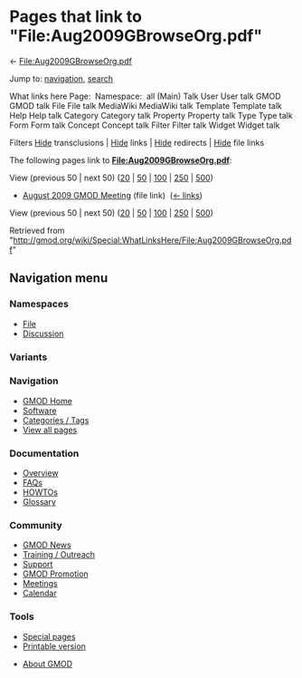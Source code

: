 <div id="mw-page-base" class="noprint">

</div>

<div id="mw-head-base" class="noprint">

</div>

<div id="content" class="mw-body" role="main">

<span id="top"></span>

<div id="mw-js-message" style="display:none;">

</div>



# <span dir="auto">Pages that link to "File:Aug2009GBrowseOrg.pdf"</span>

<div id="bodyContent">

<div id="contentSub">

←
[File:Aug2009GBrowseOrg.pdf](/wiki/File:Aug2009GBrowseOrg.pdf "File:Aug2009GBrowseOrg.pdf")

</div>

<div id="jump-to-nav" class="mw-jump">

Jump to: [navigation](#mw-navigation), [search](#p-search)

</div>

<div id="mw-content-text">

What links here Page:  Namespace:  all (Main) Talk User User talk GMOD
GMOD talk File File talk MediaWiki MediaWiki talk Template Template talk
Help Help talk Category Category talk Property Property talk Type Type
talk Form Form talk Concept Concept talk Filter Filter talk Widget
Widget talk

Filters
[Hide](/mediawiki/index.php?title=Special:WhatLinksHere/File:Aug2009GBrowseOrg.pdf&hidetrans=1 "Special:WhatLinksHere/File:Aug2009GBrowseOrg.pdf")
transclusions \|
[Hide](/mediawiki/index.php?title=Special:WhatLinksHere/File:Aug2009GBrowseOrg.pdf&hidelinks=1 "Special:WhatLinksHere/File:Aug2009GBrowseOrg.pdf")
links \|
[Hide](/mediawiki/index.php?title=Special:WhatLinksHere/File:Aug2009GBrowseOrg.pdf&hideredirs=1 "Special:WhatLinksHere/File:Aug2009GBrowseOrg.pdf")
redirects \|
[Hide](/mediawiki/index.php?title=Special:WhatLinksHere/File:Aug2009GBrowseOrg.pdf&hideimages=1 "Special:WhatLinksHere/File:Aug2009GBrowseOrg.pdf")
file links

The following pages link to
**[File:Aug2009GBrowseOrg.pdf](/wiki/File:Aug2009GBrowseOrg.pdf "File:Aug2009GBrowseOrg.pdf")**:

View (previous 50 \| next 50)
([20](/mediawiki/index.php?title=Special:WhatLinksHere/File:Aug2009GBrowseOrg.pdf&limit=20 "Special:WhatLinksHere/File:Aug2009GBrowseOrg.pdf")
\|
[50](/mediawiki/index.php?title=Special:WhatLinksHere/File:Aug2009GBrowseOrg.pdf&limit=50 "Special:WhatLinksHere/File:Aug2009GBrowseOrg.pdf")
\|
[100](/mediawiki/index.php?title=Special:WhatLinksHere/File:Aug2009GBrowseOrg.pdf&limit=100 "Special:WhatLinksHere/File:Aug2009GBrowseOrg.pdf")
\|
[250](/mediawiki/index.php?title=Special:WhatLinksHere/File:Aug2009GBrowseOrg.pdf&limit=250 "Special:WhatLinksHere/File:Aug2009GBrowseOrg.pdf")
\|
[500](/mediawiki/index.php?title=Special:WhatLinksHere/File:Aug2009GBrowseOrg.pdf&limit=500 "Special:WhatLinksHere/File:Aug2009GBrowseOrg.pdf"))

- [August 2009 GMOD
  Meeting](/wiki/August_2009_GMOD_Meeting "August 2009 GMOD Meeting")
  (file link) ‎ <span class="mw-whatlinkshere-tools">([←
  links](/mediawiki/index.php?title=Special:WhatLinksHere&target=August+2009+GMOD+Meeting "Special:WhatLinksHere"))</span>

View (previous 50 \| next 50)
([20](/mediawiki/index.php?title=Special:WhatLinksHere/File:Aug2009GBrowseOrg.pdf&limit=20 "Special:WhatLinksHere/File:Aug2009GBrowseOrg.pdf")
\|
[50](/mediawiki/index.php?title=Special:WhatLinksHere/File:Aug2009GBrowseOrg.pdf&limit=50 "Special:WhatLinksHere/File:Aug2009GBrowseOrg.pdf")
\|
[100](/mediawiki/index.php?title=Special:WhatLinksHere/File:Aug2009GBrowseOrg.pdf&limit=100 "Special:WhatLinksHere/File:Aug2009GBrowseOrg.pdf")
\|
[250](/mediawiki/index.php?title=Special:WhatLinksHere/File:Aug2009GBrowseOrg.pdf&limit=250 "Special:WhatLinksHere/File:Aug2009GBrowseOrg.pdf")
\|
[500](/mediawiki/index.php?title=Special:WhatLinksHere/File:Aug2009GBrowseOrg.pdf&limit=500 "Special:WhatLinksHere/File:Aug2009GBrowseOrg.pdf"))

</div>

<div class="printfooter">

Retrieved from
"<http://gmod.org/wiki/Special:WhatLinksHere/File:Aug2009GBrowseOrg.pdf>"

</div>

<div id="catlinks" class="catlinks catlinks-allhidden">

</div>

<div class="visualClear">

</div>

</div>

</div>

<div id="mw-navigation">

## Navigation menu

<div id="mw-head">



<div id="left-navigation">

<div id="p-namespaces" class="vectorTabs" role="navigation"
aria-labelledby="p-namespaces-label">

### Namespaces

- <span id="ca-nstab-image"><a href="/wiki/File:Aug2009GBrowseOrg.pdf" accesskey="c"
  title="View the file page [c]">File</a></span>
- <span id="ca-talk"><a
  href="/mediawiki/index.php?title=File_talk:Aug2009GBrowseOrg.pdf&amp;action=edit&amp;redlink=1"
  accesskey="t"
  title="Discussion about the content page [t]">Discussion</a></span>

</div>

<div id="p-variants" class="vectorMenu emptyPortlet" role="navigation"
aria-labelledby="p-variants-label">

### 

### Variants[](#)

<div class="menu">

</div>

</div>

</div>

<div id="right-navigation">





</div>



</div>

</div>

</div>

<div id="mw-panel">

<div id="p-logo" role="banner">

<a href="/wiki/Main_Page"
style="background-image: url(http://gmod.org/images/GMOD-cogs.png);"
title="Visit the main page"></a>

</div>

<div id="p-Navigation" class="portal" role="navigation"
aria-labelledby="p-Navigation-label">

### Navigation

<div class="body">

- <span id="n-GMOD-Home">[GMOD Home](/wiki/Main_Page)</span>
- <span id="n-Software">[Software](/wiki/GMOD_Components)</span>
- <span id="n-Categories-.2F-Tags">[Categories /
  Tags](/wiki/Categories)</span>
- <span id="n-View-all-pages">[View all
  pages](/wiki/Special:AllPages)</span>

</div>

</div>

<div id="p-Documentation" class="portal" role="navigation"
aria-labelledby="p-Documentation-label">

### Documentation

<div class="body">

- <span id="n-Overview">[Overview](/wiki/Overview)</span>
- <span id="n-FAQs">[FAQs](/wiki/Category:FAQ)</span>
- <span id="n-HOWTOs">[HOWTOs](/wiki/Category:HOWTO)</span>
- <span id="n-Glossary">[Glossary](/wiki/Glossary)</span>

</div>

</div>

<div id="p-Community" class="portal" role="navigation"
aria-labelledby="p-Community-label">

### Community

<div class="body">

- <span id="n-GMOD-News">[GMOD News](/wiki/GMOD_News)</span>
- <span id="n-Training-.2F-Outreach">[Training /
  Outreach](/wiki/Training_and_Outreach)</span>
- <span id="n-Support">[Support](/wiki/Support)</span>
- <span id="n-GMOD-Promotion">[GMOD
  Promotion](/wiki/GMOD_Promotion)</span>
- <span id="n-Meetings">[Meetings](/wiki/Meetings)</span>
- <span id="n-Calendar">[Calendar](/wiki/Calendar)</span>

</div>

</div>

<div id="p-tb" class="portal" role="navigation"
aria-labelledby="p-tb-label">

### Tools

<div class="body">

- <span id="t-specialpages"><a href="/wiki/Special:SpecialPages" accesskey="q"
  title="A list of all special pages [q]">Special pages</a></span>
- <span id="t-print"><a
  href="/mediawiki/index.php?title=Special:WhatLinksHere/File:Aug2009GBrowseOrg.pdf&amp;printable=yes"
  rel="alternate" accesskey="p"
  title="Printable version of this page [p]">Printable version</a></span>

</div>

</div>

</div>

</div>

<div id="footer" role="contentinfo">

- <span id="footer-places-about">[About
  GMOD](/wiki/GMOD:About "GMOD:About")</span>

<!-- -->






</div>
